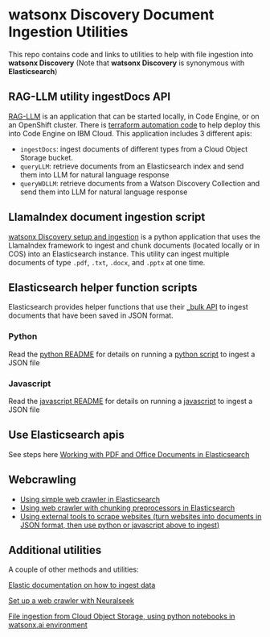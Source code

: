 # watsonx Discovery Document Ingestion Utilities
This repo contains code and links to utilities to help with file ingestion into **watsonx Discovery** (Note that **watsonx Discovery** is synonymous with **Elasticsearch**)

##  RAG-LLM utility ingestDocs API
[RAG-LLM](https://github.com/annumberhocker/RAG-LLM-App) is an application that can be started locally, in Code Engine, or on an OpenShift cluster. There is [terraform automation code](https://github.com/annumberhocker/RAG-LLM-App/codeengine-terraform-setup) to help deploy this into Code Engine on IBM Cloud.  This application includes 3 different apis: 
- `ingestDocs`: ingest documents of different types from a Cloud Object Storage bucket.
- `queryLLM`: retrieve documents from an Elasticsearch index and send them into LLM for natural language response
- `queryWDLLM`: retrieve documents from a Watson Discovery Collection and send them into LLM for natural language response

## LlamaIndex document ingestion script
[watsonx Discovery setup and ingestion](https://github.com/ibm-build-lab/watsonx-wxd-setup-and-ingestion) is a python application that uses the LlamaIndex framework to ingest and chunk documents (located locally or in COS) into an Elasticsearch instance. This utility can ingest multiple documents of type `.pdf`, `.txt`, `.docx`, and `.pptx` at one time.

## Elasticsearch helper function scripts
Elasticsearch provides helper functions that use their [_bulk API](https://www.elastic.co/guide/en/elasticsearch/reference/current/docs-bulk.html) to ingest documents that have been saved in JSON format.

### Python
Read the [python README](./python/README.md) for details on running a [python script](./python/doc_ingest.py) to ingest a JSON file

### Javascript
Read the [javascript README](./javascript/README.md) for details on running a [javascript](./javascript/doc_ingest.js) to ingest a JSON file

## Use Elasticsearch apis
See steps here [Working with PDF and Office Documents in Elasticsearch](https://github.com/watson-developer-cloud/assistant-toolkit/blob/master/integrations/extensions/docs/elasticsearch-install-and-setup/how_to_index_pdf_and_office_documents_elasticsearch.md)

## Webcrawling

- [Using simple web crawler in Elasticsearch](./README_webcrawl_simple.md)
- [Using web crawler with chunking preprocessors in Elasticsearch](./README_webcrawl.md)
- [Using external tools to scrape websites (turn websites into documents in JSON format, then use python or javascript above to ingest)](https://github.com/ibm-build-lab/webcrawling-scripts/blob/main/README.md)

## Additional utilities
A couple of other methods and utilities:

[Elastic documentation on how to ingest data](https://www.elastic.co/docs/current/serverless/elasticsearch/ingest-your-data)

[Set up a web crawler with Neuralseek](https://github.ibm.com/skol-assets/watsonx-RAG-w-watsonxdiscovery-method1)

[File ingestion from Cloud Object Storage, using python notebooks in watsonx.ai environment](https://github.ibm.com/skol-assets/watsonx-RAG-w-watsonxdiscovery-method2)

